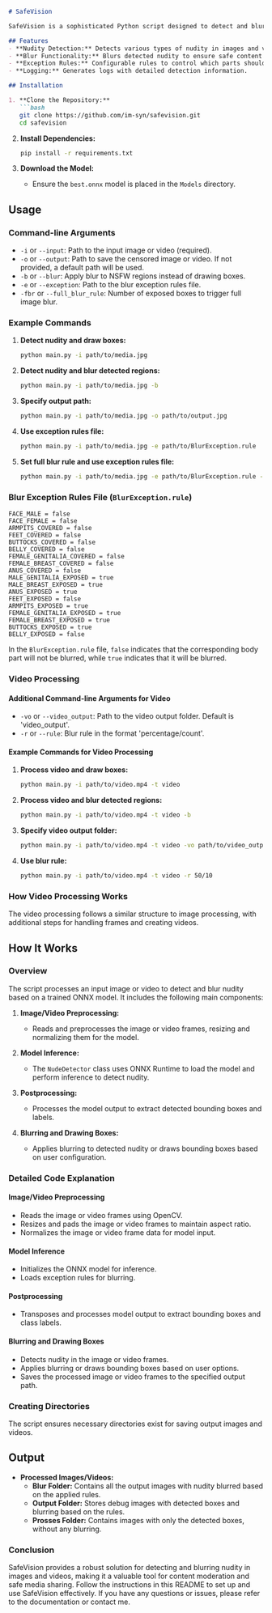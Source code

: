 ```markdown
# SafeVision

SafeVision is a sophisticated Python script designed to detect and blur nudity in both images and videos. By harnessing advanced computer vision and deep learning techniques, SafeVision ensures that potentially sensitive or inappropriate content is effectively obscured, promoting safer and more appropriate media sharing and consumption. This README file provides comprehensive instructions on setting up and utilizing SafeVision effectively.

## Features
- **Nudity Detection:** Detects various types of nudity in images and videos.
- **Blur Functionality:** Blurs detected nudity to ensure safe content sharing.
- **Exception Rules:** Configurable rules to control which parts should be blurred.
- **Logging:** Generates logs with detailed detection information.

## Installation

1. **Clone the Repository:**
   ```bash
   git clone https://github.com/im-syn/safevision.git
   cd safevision
   ```

2. **Install Dependencies:**
   ```bash
   pip install -r requirements.txt
   ```

3. **Download the Model:**
   - Ensure the `best.onnx` model is placed in the `Models` directory.

## Usage

### Command-line Arguments
- `-i` or `--input`: Path to the input image or video (required).
- `-o` or `--output`: Path to save the censored image or video. If not provided, a default path will be used.
- `-b` or `--blur`: Apply blur to NSFW regions instead of drawing boxes.
- `-e` or `--exception`: Path to the blur exception rules file.
- `-fbr` or `--full_blur_rule`: Number of exposed boxes to trigger full image blur.

### Example Commands
1. **Detect nudity and draw boxes:**
   ```bash
   python main.py -i path/to/media.jpg
   ```

2. **Detect nudity and blur detected regions:**
   ```bash
   python main.py -i path/to/media.jpg -b
   ```

3. **Specify output path:**
   ```bash
   python main.py -i path/to/media.jpg -o path/to/output.jpg
   ```

4. **Use exception rules file:**
   ```bash
   python main.py -i path/to/media.jpg -e path/to/BlurException.rule
   ```

5. **Set full blur rule and use exception rules file:**
   ```bash
   python main.py -i path/to/media.jpg -e path/to/BlurException.rule -fbr 25
   ```

### Blur Exception Rules File (`BlurException.rule`)
```plaintext
FACE_MALE = false
FACE_FEMALE = false
ARMPITS_COVERED = false
FEET_COVERED = false
BUTTOCKS_COVERED = false
BELLY_COVERED = false
FEMALE_GENITALIA_COVERED = false
FEMALE_BREAST_COVERED = false
ANUS_COVERED = false
MALE_GENITALIA_EXPOSED = true
MALE_BREAST_EXPOSED = true
ANUS_EXPOSED = true
FEET_EXPOSED = false
ARMPITS_EXPOSED = true
FEMALE_GENITALIA_EXPOSED = true
FEMALE_BREAST_EXPOSED = true
BUTTOCKS_EXPOSED = true
BELLY_EXPOSED = false
```

In the `BlurException.rule` file, `false` indicates that the corresponding body part will not be blurred, while `true` indicates that it will be blurred.

### Video Processing

#### Additional Command-line Arguments for Video
- `-vo` or `--video_output`: Path to the video output folder. Default is 'video_output'.
- `-r` or `--rule`: Blur rule in the format 'percentage/count'.

#### Example Commands for Video Processing
1. **Process video and draw boxes:**
   ```bash
   python main.py -i path/to/video.mp4 -t video
   ```

2. **Process video and blur detected regions:**
   ```bash
   python main.py -i path/to/video.mp4 -t video -b
   ```

3. **Specify video output folder:**
   ```bash
   python main.py -i path/to/video.mp4 -t video -vo path/to/video_output
   ```

4. **Use blur rule:**
   ```bash
   python main.py -i path/to/video.mp4 -t video -r 50/10
   ```

### How Video Processing Works
The video processing follows a similar structure to image processing, with additional steps for handling frames and creating videos.

## How It Works

### Overview
The script processes an input image or video to detect and blur nudity based on a trained ONNX model. It includes the following main components:

1. **Image/Video Preprocessing:**
   - Reads and preprocesses the image or video frames, resizing and normalizing them for the model.

2. **Model Inference:**
   - The `NudeDetector` class uses ONNX Runtime to load the model and perform inference to detect nudity.

3. **Postprocessing:**
   - Processes the model output to extract detected bounding boxes and labels.

4. **Blurring and Drawing Boxes:**
   - Applies blurring to detected nudity or draws bounding boxes based on user configuration.

### Detailed Code Explanation

#### Image/Video Preprocessing
- Reads the image or video frames using OpenCV.
- Resizes and pads the image or video frames to maintain aspect ratio.
- Normalizes the image or video frame data for model input.

#### Model Inference
- Initializes the ONNX model for inference.
- Loads exception rules for blurring.

#### Postprocessing
- Transposes and processes model output to extract bounding boxes and class labels.

#### Blurring and Drawing Boxes
- Detects nudity in the image or video frames.
- Applies blurring or draws bounding boxes based on user options.
- Saves the processed image or video frames to the specified output path.

### Creating Directories
The script ensures necessary directories exist for saving output images and videos.

## Output
- **Processed Images/Videos:**
  - **Blur Folder:** Contains all the output images with nudity blurred based on the applied rules.
  - **Output Folder:** Stores debug images with detected boxes and blurring based on the rules. 
  - **Prosses Folder:** Contains images with only the detected boxes, without any blurring. 

### Conclusion
SafeVision provides a robust solution for detecting and blurring nudity in images and videos, making it a valuable tool for content moderation and safe media sharing. Follow the instructions in this README to set up and use SafeVision effectively. If you have any questions or issues, please refer to the documentation or contact me.
```

